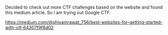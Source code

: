 Decided to check out more CTF challenges based on the website and found this medium article. So I am trying out Google CTF.

https://medium.com/@shivamrawat_756/best-websites-for-getting-started-with-ctf-64307f9f8d02
